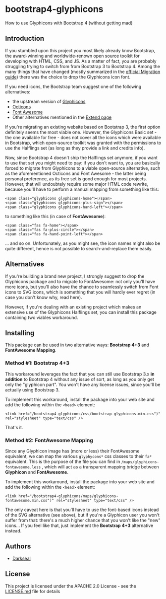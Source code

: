 # bootstrap4-glyphicons

How to use Glyphicons with Bootstrap 4 (without getting mad)

## Introduction

If you stumbled upon this project you most likely already know Bootstrap, the award-winning and worldwide-renown open source toolkit for developing with HTML, CSS, and JS. As a matter of fact, you are probably struggling trying to switch from from Bootstrap 3 to Bootstrap 4. Among the many things that have changed (mostly summarized in the [official Migration guide](http://getbootstrap.com/docs/4.0/migration/)) there was the choice to drop the Glyphicons icon font. 

If you need icons, the Bootstrap team suggest one of the following alternatives:

* the upstream version of [Glyphicons](https://glyphicons.com/)
* [Octicons](https://octicons.github.com/)
* [Font Awesome](https://fontawesome.com/)
* Other alternatives mentioned in the [Extend page](https://getbootstrap.com/docs/4.0/extend/icons/)

If you're migrating an existing website based on Bootstrap 3, the first option definitely seems the most viable one. However, the Glyphicons Basic set - the one available for free - does not cover all the icons which were available in Bootstrap, which open-source toolkit was granted with the permissions to use the Halflings set (as long as they provide a link and credits info). 

Now, since Bootstrap 4 doesn't ship the Halflings set anymore, if you want to use that set you might need to pay: if you don't want to, you are basically forced to migrate from Glyphicons to a viable open-source alternative, such as the aforementioned Octicons and Font Awesome - the latter being personal preference, as its free set is good enough for most projects. However, that will undoubtely require some major HTML code rewrite, because you'll have to perform a manual mapping from something like this:

    <span class="glyphicons glyphicons-home"></span>
    <span class="glyphicons glyphicons-plus-sign"></span>
    <span class="glyphicons glyphicons-hand-left"></span>

to something like this (in case of **FontAwesome**):

    <span class="fas fa-home"></span>
    <span class="fas fa-plus-circle"></span>
    <span class="fas fa-hand-point-left"></span>

... and so on. Unfortunately, as you might see, the icon names might also be quite different, hence is not possible to search-and-replace them easily.


## Alternatives

If you're building a brand new project, I strongly suggest to drop the Glyphicons package and to migrate to FontAwesome: not only you'll have more icons, but you'll also have the chance to seamlessly switch from Font icons to SVG icons,  which is something that you will hardly ever regret (in case you don't know why, read here).

However, if you're dealing with an existing project which makes an extensive use of the Glyphicons Halflings set, you can install this package containing two viables workaround.

## Installing

This package can be used in two alternative ways: **Bootstrap 4+3** and **FontAwesome Mapping**.


### Method #1: Bootstrap 4+3

This workaround leverages the fact that you can still use Bootstrap 3.x **in addition** to Bootstrap 4 without any issue of sort, as long as you only get only the "glyphicon part". You won't have any license issues, since you'll be actually using Bootstrap 3. 

To implement this workaround, install the package into your web site and add the following within the `<head>` element:

    <link href="/bootstrap4-glyphicons/css/bootstrap-glyphicons.min.css")" rel="stylesheet" type="text/css" />

That's it.


### Method #2: FontAwesome Mapping

Since any Glyphicon image has (more or less) their FontAwesome equivalent, we can map the various `glyphycons*` css classes to their `fa*` equivalent. This is the purpose of the file you can find in `/maps/glyphicons-fontawesome.less` , which will act as a transparent mapping bridge between **Glyphicon** and **FontAwesome**. 

To implement this workaround, install the package into your web site and add the following within the `<head>` element:

    <link href="/bootstrap4-glyphicons/maps/glyphicons-fontawesome.min.css")" rel="stylesheet" type="text/css" />

The only caveat here is that you'll have to use the font-based icons instead of the SVG alternative (see above), but if you're a Glyphicon user you won't suffer from that: there's a much higher chance that you won't like the "new" icons... If you feel like that, just implement the **Bootstrap 4+3** alternative instead.


## Authors

* [Darkseal](https://github.com/Darkseal)


## License

This project is licensed under the APACHE 2.0 License - see the [LICENSE.md](LICENSE.md) file for details

